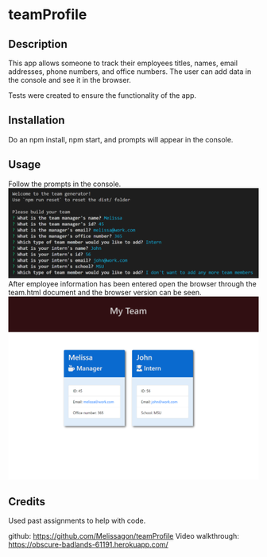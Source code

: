 # teamProfile

## Description

This app allows someone to track their employees titles, names, email addresses, phone numbers, and office numbers. The user can add data in the console and see it in the browser. 

Tests were created to ensure the functionality of the app. 

## Installation

Do an npm install, npm start, and prompts will appear in the console. 

## Usage

Follow the prompts in the console. 
![screenshot](./assets/images/terminalscreenshot.png)
After employee information has been entered open the browser through the team.html document and the browser version can be seen. 
![screenshot](./assets/images/webscreenshot.png)

## Credits

Used past assignments to help with code.

github: https://github.com/Melissagon/teamProfile
Video walkthrough: https://obscure-badlands-61191.herokuapp.com/ 